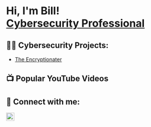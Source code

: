 <h1>Hi, I'm Bill! <br/><a href="https://www.linkedin.com/in/william-fleming-jr/">Cybersecurity Professional</a></h1>

<h2>👨‍💻 Cybersecurity Projects:</h2>

- [The Encryptionater](https://github.com/wafleming1/Encryption_and_Steganography.git)


<h2>📺 Popular YouTube Videos</h2>



<h2> 🤳 Connect with me:</h2>


[<img align="left" alt="WilliamFleming | LinkedIn" width="22px" src="https://cdn.jsdelivr.net/npm/simple-icons@v3/icons/linkedin.svg" />][linkedin]


[linkedin]: https://www.linkedin.com/in/william-fleming-jr/

<!--
**joshmadakor1/joshmadakor1** is a ✨ _special_ ✨ repository because its `README.md` (this file) appears on your GitHub profile.

Here are some ideas to get you started:

- 🔭 I’m currently working on ...
- 🌱 I’m currently learning ...
- 👯 I’m looking to collaborate on ...
- 🤔 I’m looking for help with ...
- 💬 Ask me about ...
- 📫 How to reach me: ...
- 😄 Pronouns: ...
- ⚡ Fun fact: ...
-->
